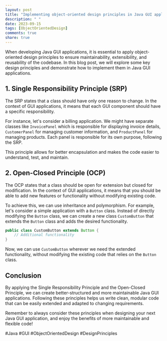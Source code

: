 ```yaml
---
layout: post
title: "Implementing object-oriented design principles in Java GUI applications"
description: " "
date: 2023-09-15
tags: [ObjectOrientedDesign]
comments: true
share: true
---
```


When developing Java GUI applications, it is essential to apply object-oriented design principles to ensure maintainability, extensibility, and reusability of the codebase. In this blog post, we will explore some key design principles and demonstrate how to implement them in Java GUI applications.

## 1. Single Responsibility Principle (SRP)

The SRP states that a class should have only one reason to change. In the context of GUI applications, it means that each GUI component should have a specific responsibility.

For instance, let's consider a billing application. We might have separate classes like `InvoicePanel` which is responsible for displaying invoice details, `CustomerPanel` for managing customer information, and `ProductPanel` for managing products. Each panel is responsible for its own purpose, following the SRP.

This principle allows for better encapsulation and makes the code easier to understand, test, and maintain.

## 2. Open-Closed Principle (OCP)

The OCP states that a class should be open for extension but closed for modification. In the context of GUI applications, it means that you should be able to add new features or functionality without modifying existing code.

To achieve this, we can use inheritance and polymorphism. For example, let's consider a simple application with a `Button` class. Instead of directly modifying the `Button` class, we can create a new class `CustomButton` that extends the `Button` class and adds the desired functionality.

```java
public class CustomButton extends Button {
    // Additional functionality
}
```

Now, we can use `CustomButton` wherever we need the extended functionality, without modifying the existing code that relies on the `Button` class.

## Conclusion

By applying the Single Responsibility Principle and the Open-Closed Principle, we can create better-structured and more maintainable Java GUI applications. Following these principles helps us write clean, modular code that can be easily extended and adapted to changing requirements.

Remember to always consider these principles when designing your next Java GUI application, and enjoy the benefits of more maintainable and flexible code!

#Java #GUI #ObjectOrientedDesign #DesignPrinciples